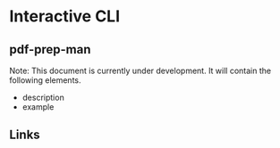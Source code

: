 # Interactive CLI

## pdf-prep-man

Note: This document is currently under development. It will contain the following elements.

- description
- example

## Links
